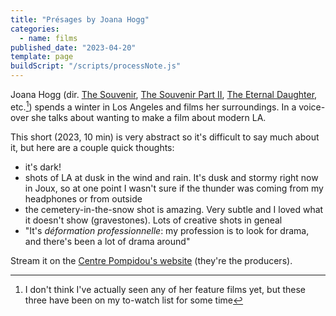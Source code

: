 ```yaml
---
title: "Présages by Joana Hogg"
categories:
  - name: films
published_date: "2023-04-20"
template: page
buildScript: "/scripts/processNote.js"
---
```


Joana Hogg (dir. [The Souvenir](https://en.wikipedia.org/wiki/The_Souvenir), [The Souvenir Part II](https://en.wikipedia.org/wiki/The_Souvenir_Part_II), [The Eternal Daughter](https://en.wikipedia.org/wiki/The_Eternal_Daughter), etc.[^1]) spends a winter in Los Angeles and films her surroundings. In a voice-over she talks about wanting to make a film about modern LA.

This short (2023, 10 min) is very abstract so it's difficult to say much about it, but here are a couple quick thoughts:

- it's dark!
- shots of LA at dusk in the wind and rain. It's dusk and stormy right now in Joux, so at one point I wasn't sure if the thunder was coming from my headphones or from outside
- the cemetery-in-the-snow shot is amazing. Very subtle and I loved what it doesn't show (gravestones). Lots of creative shots in geneal
- "It's <span lang="fr">_déformation professionnelle_</span>: my profession is to look for drama, and there's been a lot of drama around"

Stream it on the [Centre Pompidou's website](https://www.centrepompidou.fr/en/ressources/media/1Sa92I4) (they're the producers).

[^1]: I don't think I've actually seen any of her feature films yet, but these three have been on my to-watch list for some time
